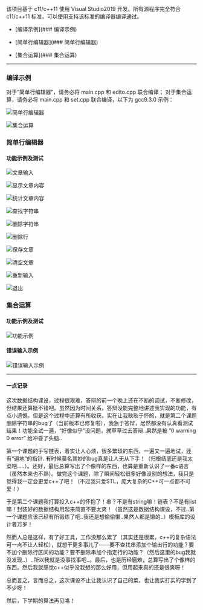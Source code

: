 该项目基于 c11/c++11 使用 Visual Studio2019 开发。所有源程序完全符合 c11/c++11 标准，可以使用支持该标准的编译器编译通过。

* [编译示例](### 编译示例)

* [简单行编辑器](### 简单行编辑器)

* [集合运算](### 集合运算)

--------

### 编译示例

对于“简单行编辑器”，请务必将 main.cpp 和 edito.cpp 联合编译；
对于集合运算，请务必将 main.cpp 和 set.cpp 联合编译，以下为 gcc9.3.0 示例：

<img src="https://gitee.com/PDP11/img/raw/master/image-20210110220623519.png" alt="简单行编辑器"  />

![集合运算](https://gitee.com/PDP11/img/raw/master/clip_image002.jpg)

### 简单行编辑器

#### 功能示例及测试

![文章输入](https://gitee.com/PDP11/img/raw/master/image-20210110220822018.png)

![显示文章内容](https://gitee.com/PDP11/img/raw/master/image-20210110220854607.png)

![统计文章内容](https://gitee.com/PDP11/img/raw/master/image-20210110220927510.png)

![查找字符串](https://gitee.com/PDP11/img/raw/master/image-20210110220957668.png)

![删除字符串](https://i.loli.net/2021/01/10/CNm7fE5qVlv1L42.png)

![删除行](https://gitee.com/PDP11/img/raw/master/image-20210110221644166.png)

![保存文章](https://gitee.com/PDP11/img/raw/master/image-20210110221811224.png)

![清空文章](https://gitee.com/PDP11/img/raw/master/image-20210110221833097.png)

![重新输入](https://gitee.com/PDP11/img/raw/master/image-20210110221858742.png)

![退出](https://gitee.com/PDP11/img/raw/master/image-20210110221924974.png)

### 集合运算

#### 功能示例及测试

![功能示例](https://gitee.com/PDP11/img/raw/master/20210107211003.png)

#### 错误输入示例

![错误输入示例](https://gitee.com/PDP11/img/raw/master/20210107211216.png)







--------

#### 一点记录

这次数据结构课设，过程很艰难，答辩的前一个晚上还在不断的调试，不断修改，但结果还算挺不错吧。虽然因为时间关系，答辩没能完整地讲述我实现的功能，有点小遗憾，但是这个过程中还算有所收获。实在让我耿耿于怀的，就是第二个课题删除字符串的bug了（当前版本已修复啦），我急于答辩，居然都没有认真看测试结果！功能全试一遍，“好像似乎”没问题，就草草过去答辩..果然是被 ”0 warning 0 error” 给冲昏了头脑.. 

第一个课题的手写链表，着实让人心烦，很多繁琐的东西，一遍又一遍地试，还有“遍地”的指针..有时候莫名其妙的bug真是让人无从下手！（归根结底还是我太菜吧…..）。还好，最后总算写出了个像样的东西，也算是重新认识了一番c语言（虽然本来也不熟）。做完这个课题，除了瞬间轻松很多好像没别的想法，我只是觉得我一定会更爱c++了吧！（不过我只爱STL，庞大复杂的C++可一点都不可爱！）

于是第二个课题我打算投入c++的怀抱了！串？不是有string嘛！链表？不是有list嘛！封装好的数据结构用起来简直不要太爽！（虽然这是数据结构课设，不过..第一个课题应该已经有所锻炼了吧..我还是想偷偷懒..果然人都是懒的..）模板库的设计者万岁！

然而人总是这样，有了好工具，工作没那么累了（其实还是很累，c++的复杂语法可一点不让人轻松），就想干更多事儿了——要不查找串添加个输出行的功能？要不加个删除行区间的功能？要不删除串加个指定行的功能？（然后这里的bug我就没发现..）..所以我就是没事找事吧..。最后，也是历经磨难，总算写出了个像样的东西。然后我就感觉c++似乎没我想的那么好用，但用起来真的还是很爽呀！

总而言之，言而总之，这次课设不止让我认识了自己的菜，也让我实打实的学到了不少呀！

然后，下学期的算法再见咯！